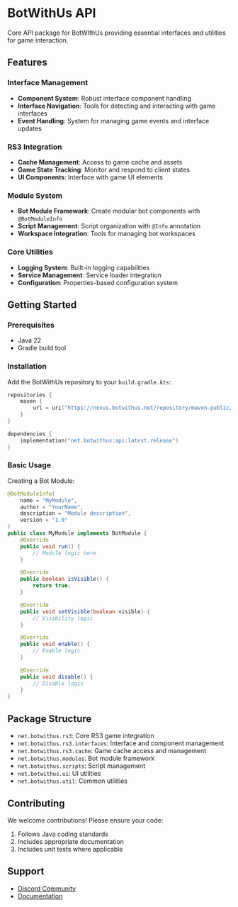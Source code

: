 # BotWithUs API

Core API package for BotWIthUs providing essential interfaces and utilities for game interaction.

## Features

### Interface Management
- **Component System**: Robust interface component handling
- **Interface Navigation**: Tools for detecting and interacting with game interfaces
- **Event Handling**: System for managing game events and interface updates

### RS3 Integration
- **Cache Management**: Access to game cache and assets
- **Game State Tracking**: Monitor and respond to client states
- **UI Components**: Interface with game UI elements

### Module System
- **Bot Module Framework**: Create modular bot components with `@BotModuleInfo`
- **Script Management**: Script organization with `@Info` annotation
- **Workspace Integration**: Tools for managing bot workspaces

### Core Utilities
- **Logging System**: Built-in logging capabilities
- **Service Management**: Service loader integration
- **Configuration**: Properties-based configuration system

## Getting Started

### Prerequisites
- Java 22
- Gradle build tool

### Installation

Add the BotWithUs repository to your `build.gradle.kts`:
```kotlin
repositories {
    maven {
        url = uri("https://nexus.botwithus.net/repository/maven-public/")
    }
}

dependencies {
    implementation("net.botwithus:api:latest.release")
}
```

### Basic Usage

Creating a Bot Module:
```java
@BotModuleInfo(
    name = "MyModule",
    author = "YourName",
    description = "Module description",
    version = "1.0"
)
public class MyModule implements BotModule {
    @Override
    public void run() {
        // Module logic here
    }

    @Override
    public boolean isVisible() {
        return true;
    }

    @Override
    public void setVisible(boolean visible) {
        // Visibility logic
    }

    @Override
    public void enable() {
        // Enable logic
    }

    @Override
    public void disable() {
        // Disable logic
    }
}
```

## Package Structure

- `net.botwithus.rs3`: Core RS3 game integration
- `net.botwithus.rs3.interfaces`: Interface and component management
- `net.botwithus.rs3.cache`: Game cache access and management
- `net.botwithus.modules`: Bot module framework
- `net.botwithus.scripts`: Script management
- `net.botwithus.ui`: UI utilities
- `net.botwithus.util`: Common utilities

## Contributing

We welcome contributions! Please ensure your code:
1. Follows Java coding standards
2. Includes appropriate documentation
3. Includes unit tests where applicable

## Support

- [Discord Community](https://discord.gg/botwithus)
- [Documentation](https://docs.botwithus.net)
